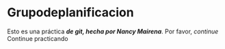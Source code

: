 # Grupodeplanificacion
Esto es una práctica ***de git, hecha por Nancy Mairena***.
Por favor, *continue*
Continue practicando